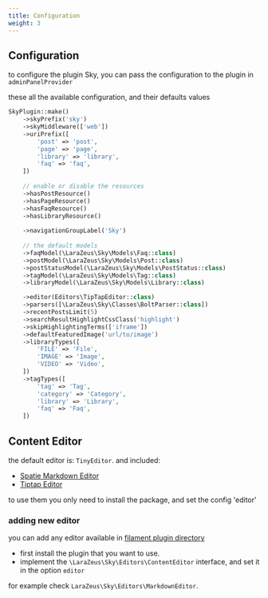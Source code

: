 ```yaml
---
title: Configuration
weight: 3
---
```


## Configuration

to configure the plugin Sky, you can pass the configuration to the plugin in `adminPanelProvider`

these all the available configuration, and their defaults values

```php
SkyPlugin::make()
    ->skyPrefix('sky')
    ->skyMiddleware(['web'])
    ->uriPrefix([
        'post' => 'post',
        'page' => 'page',
        'library' => 'library',
        'faq' => 'faq',
    ])
    
    // enable or disable the resources
    ->hasPostResource()
    ->hasPageResource()
    ->hasFaqResource()
    ->hasLibraryResource()
    
    ->navigationGroupLabel('Sky')
    
    // the default models
    ->faqModel(\LaraZeus\Sky\Models\Faq::class)
    ->postModel(\LaraZeus\Sky\Models\Post::class)
    ->postStatusModel(\LaraZeus\Sky\Models\PostStatus::class)
    ->tagModel(\LaraZeus\Sky\Models\Tag::class)
    ->libraryModel(\LaraZeus\Sky\Models\Library::class)

    ->editor(Editors\TipTapEditor::class)
    ->parsers([\LaraZeus\Sky\Classes\BoltParser::class])
    ->recentPostsLimit(5)
    ->searchResultHighlightCssClass('highlight')
    ->skipHighlightingTerms(['iframe'])
    ->defaultFeaturedImage('url/to/image')
    ->libraryTypes([
        'FILE' => 'File',
        'IMAGE' => 'Image',
        'VIDEO' => 'Video',
    ])
    ->tagTypes([
        'tag' => 'Tag',
        'category' => 'Category',
        'library' => 'Library',
        'faq' => 'Faq',
    ])

```

## Content Editor

the default editor is: `TinyEditor`. and included:
* [Spatie Markdown Editor](https://filamentphp.com/plugins/spatie-markdown-editor)
* [Tiptap Editor](https://filamentphp.com/plugins/tiptap)

to use them you only need to install the package, and set the config 'editor'

### adding new editor

you can add any editor available in [filament plugin directory](https://filamentphp.com/plugins)
* first install the plugin that you want to use.
* implement the `\LaraZeus\Sky\Editors\ContentEditor` interface, and set it in the option `editor`

for example check `LaraZeus\Sky\Editors\MarkdownEditor`.
